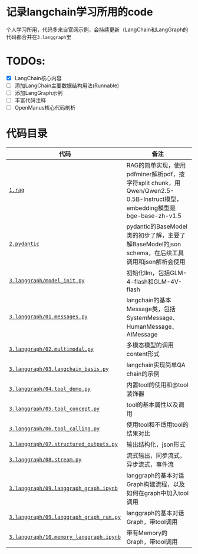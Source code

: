 # 记录langchain学习所用的code
个人学习所用，代码多来自官网示例，会持续更新（LangChain和LangGraph的代码都合并在`3.langgraph`里

# TODOs:
- [x] LangChain核心内容
- [ ] 添加LangChain主要数据结构用法(Runnable)
- [ ] 添加LangGraph示例
- [ ] 丰富代码注释
- [ ] OpenManus核心代码剖析
  
# 代码目录
|代码|备注|
|---|---|
|[`1.rag`](1.rag/rag_pipeline.py)|RAG的简单实现，使用pdfminer解析pdf，按字符split chunk，用Qwen/Qwen2.5-0.5B-Instruct模型，embedding模型是bge-base-zh-v1.5|
|[`2.pydantic`](2.pydantic/demo.py)|pydantic的BaseModel类的初步了解，主要了解BaseModel的json schema，在后续工具调用和json解析会使用|
|[`3.langgraph/model_init.py`](3.langgraph/model_init.py)|初始化llm，包括GLM-4-flash和GLM-4V-flash|
|[`3.langgraph/01.messages.py`](3.langgraph/01.messages.py)|langchain的基本Message类，包括SystemMessage、HumanMessage、AIMessage|
|[`3.langgraph/02.multimodal.py`](3.langgraph/02.multimodal.py)|多模态模型的调用content形式|
|[`3.langgraph/03.langchain_basis.py`](3.langgraph/03.langchain_basis.py)|langchain实现简单QA chain的示例|
|[`3.langgraph/04.tool_demo.py`](3.langgraph/04.tool_demo.py)|内置tool的使用和@tool装饰器|
|[`3.langgraph/05.tool_concept.py`](3.langgraph/05.tool_concept.py)|tool的基本属性以及调用|
|[`3.langgraph/06.tool_calling.py`](3.langgraph/06.tool_calling.py)|使用tool和不适用tool的结果对比|
|[`3.langgraph/07.structured_outputs.py`](3.langgraph/07.structured_outputs.py)|输出结构化，json形式|
|[`3.langgraph/08.stream.py`](3.langgraph/08.stream.py)|流式输出，同步流式，异步流式，事件流|
|[`3.langgraph/09.langgraph_graph.ipynb`](3.langgraph/09.langgraph_graph.ipynb)|langgraph的基本对话Graph构建流程，以及如何在graph中加入tool调用|
|[`3.langgraph/09.langgraph_graph_run.py`](3.langgraph/09.langgraph_graph_run.py)|langgraph的基本对话Graph，带tool调用|
|[`3.langgraph/10.memory_langgraph.ipynb`](3.langgraph/10.memory_langgraph.ipynb)|带有Memory的Graph，带tool调用|